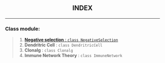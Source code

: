 ## <p align = center> **INDEX** <p>

---

### Class module:

> 1. [**Negative selection** : ``class NegativeSelection``](classes/NegativeSelection.md#English)
> 2. **Dendritric Cell** : ``class DendritricCell``
> 3. **Clonalg** : ``class Clonalg``
> 4. **Immune Network Theory** : ``class ImmuneNetwork``